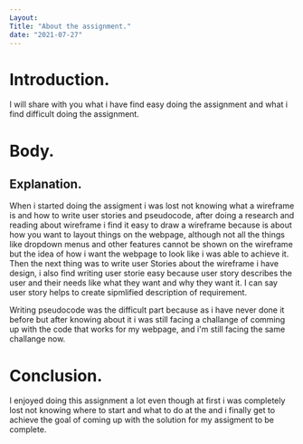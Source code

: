 ```yaml
---
Layout: 
Title: "About the assignment."
date: "2021-07-27"
---
```


# Introduction.

I will share with you what i have find easy doing the assignment and what i find difficult doing the assignment.


# Body.

## Explanation.

When i started doing the assigment i was lost not knowing what a wireframe is and how to write user stories and pseudocode, after doing a research and reading about wireframe i find it easy to draw a wireframe because is about how you want to layout things on the webpage, although not all the things like dropdown menus and other features cannot be shown on the wireframe but the idea of how i want the webpage to look like i was able to achieve it. Then the next thing was to write user Stories about the wireframe i have design, i also find writing user storie easy because user story describes the user and their needs like what they want and why they want it. I can say user story helps to create sipmlified description of requirement.

Writing pseudocode was the difficult part because as i have never done it before but after knowing about it i was still facing a challange of comming up with the code that works for my webpage, and i'm still facing the same challange now.

# Conclusion.

I enjoyed doing this assignment a lot even though at first i was completely lost not knowing where to start and what to do at the and i finally get to achieve the goal of coming up with the solution for my assigment to be complete.